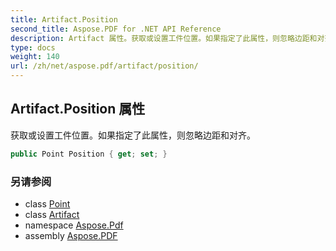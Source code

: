 ```yaml
---
title: Artifact.Position
second_title: Aspose.PDF for .NET API Reference
description: Artifact 属性。获取或设置工件位置。如果指定了此属性，则忽略边距和对齐。
type: docs
weight: 140
url: /zh/net/aspose.pdf/artifact/position/
---
```

## Artifact.Position 属性

获取或设置工件位置。如果指定了此属性，则忽略边距和对齐。

```csharp
public Point Position { get; set; }
```

### 另请参阅

* class [Point](../../point/)
* class [Artifact](../)
* namespace [Aspose.Pdf](../../../aspose.pdf/)
* assembly [Aspose.PDF](../../../)